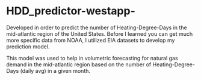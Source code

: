 # HDD_predictor-westapp-

Developed in order to predict the number of Heating-Degree-Days in the mid-atlantic region of the United States. Before I learned you can get much more specific data from NOAA,
I utilized EIA datasets to develop my prediction model. 

This model was used to help in volumetric forecasting for natural gas demand in the mid-atlantic region based on the number of Heating-Degree-Days (daily avg) in a given month. 
